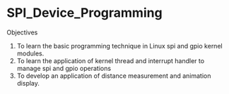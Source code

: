 # SPI_Device_Programming

Objectives
1. To learn the basic programming technique in Linux spi and gpio kernel modules.
2. To learn the application of kernel thread and interrupt handler to manage spi and gpio operations
3. To develop an application of distance measurement and animation display.
